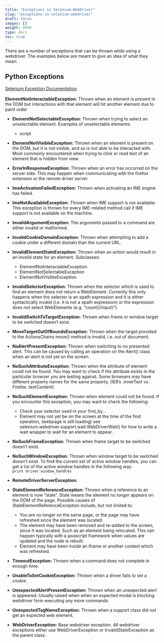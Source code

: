 ```yaml
---
title: "Exceptions in Selenium-WebDriver"
slug: "exceptions-in-selenium-webdriver"
draft: false
images: []
weight: 9994
type: docs
toc: true
---
```


There are a number of exceptions that can be thrown while using a webdriver. The examples below are meant to give an idea of what they mean.

## Python Exceptions

[Selenium Exception Documentation][1]<br><br>
**ElementNotInteractableException:** Thrown when an element is present in the DOM but interactions with that element will hit another element due to paint order
- **ElementNotSelectableException:** Thrown when trying to select an unselectable element. Examples of unselectable elements:
    * script
- **ElementNotVisibleException:** Thrown when an element is present on the DOM, but it is not visible, and so is not able to be interacted with. Most commonly encountered when trying to click or read text of an element that is hidden from view.
- **ErrorInResponseException:** Thrown when an error has occurred on the server side. This may happen when communicating with the firefox extension or the remote driver server.
- **ImeActivationFailedException:** Thrown when activating an IME engine has failed.
- **ImeNotAvailableException:** Thrown when IME support is not available. This exception is thrown for every IME-related method call if IME support is not available on the machine.
- **InvalidArgumentException:** The arguments passed to a command are either invalid or malformed.
- **InvalidCookieDomainException:** Thrown when attempting to add a cookie under a different domain than the current URL.
- **InvalidElementStateException:** Thrown when an action would result in an invalid state for an element. Subclasses:
    * ElementNotInteractableException
    * ElementNotSelectableException
    * ElementNotVisibleException
- **InvalidSelectorException:** Thrown when the selector which is used to find an element does not return a WebElement. Currently this only happens when the selector is an xpath expression and it is either syntactically invalid (i.e. it is not a xpath expression) or the expression does not select WebElements (e.g. “count(//input)”).
- **InvalidSwitchToTargetException:** Thrown when frame or window target to be switched doesn’t exist.
- **MoveTargetOutOfBoundsException:** Thrown when the target provided to the ActionsChains move() method is invalid, i.e. out of document.
- **NoAlertPresentException:** Thrown when switching to no presented alert. This can be caused by calling an operation on the Alert() class when an alert is not yet on the screen.
- **NoSuchAttributeException:** Thrown when the attribute of element could not be found. You may want to check if the attribute exists in the particular browser you are testing against. Some browsers may have different property names for the same property. (IE8’s .innerText vs. Firefox .textContent)
- **NoSuchElementException:** Thrown when element could not be found. If you encounter this exception, you may want to check the following:
    * Check your selector used in your find_by...
    * Element may not yet be on the screen at the time of the find operation, (webpage is still loading) see selenium.webdriver.support.wait.WebDriverWait() for how to write a wait wrapper to wait for an element to appear.
- **NoSuchFrameException:** Thrown when frame target to be switched doesn’t exist.
- **NoSuchWindowException:** Thrown when window target to be switched doesn’t exist. To find the current set of active window handles, you can get a list of the active window handles in the following way:<br>`print driver.window_handles`
- **RemoteDriverServerException:**
- **StaleElementReferenceException:** Thrown when a reference to an element is now “stale”. Stale means the element no longer appears on the DOM of the page. Possible causes of StaleElementReferenceException include, but not limited to:
    * You are no longer on the same page, or the page may have refreshed since the element was located.
    * The element may have been removed and re-added to the screen, since it was located. Such as an element being relocated. This can happen typically with a javascript framework when values are updated and the node is rebuilt.
    * Element may have been inside an iframe or another context which was refreshed.
- **TimeoutException:** Thrown when a command does not complete in enough time.
- **UnableToSetCookieException:** Thrown when a driver fails to set a cookie.
- **UnexpectedAlertPresentException:** Thrown when an unexpected alert is appeared. Usually raised when when an expected modal is blocking webdriver form executing any more commands.
- **UnexpectedTagNameException:** Thrown when a support class did not get an expected web element.
- **WebDriverException:** Base webdriver exception. All webdriver exceptions either use WebDriverException or InvalidStateException as the parent class.


  [1]: https://seleniumhq.github.io/selenium/docs/api/py/common/selenium.common.exceptions.html

